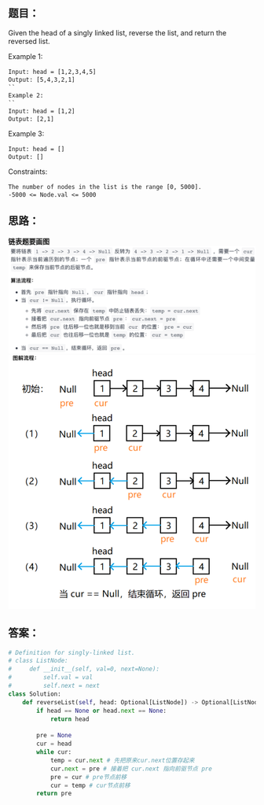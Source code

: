 ## 题目：
Given the head of a singly linked list, reverse the list, and return the reversed list.

 

Example 1:
```
Input: head = [1,2,3,4,5]
Output: [5,4,3,2,1]
``
Example 2:
``
Input: head = [1,2]
Output: [2,1]
```
Example 3:
```
Input: head = []
Output: []
```

Constraints:
```
The number of nodes in the list is the range [0, 5000].
-5000 <= Node.val <= 5000
```


## 思路：
**链表题要画图**
![a](https://github.com/SSRRBB/Leetcode/blob/main/Images/236.png)
![a](https://github.com/SSRRBB/Leetcode/blob/main/Images/237.png)

## 答案：
```python
# Definition for singly-linked list.
# class ListNode:
#     def __init__(self, val=0, next=None):
#         self.val = val
#         self.next = next
class Solution:
    def reverseList(self, head: Optional[ListNode]) -> Optional[ListNode]:
        if head == None or head.next == None:
            return head

        pre = None
        cur = head
        while cur:
            temp = cur.next # 先把原来cur.next位置存起来
            cur.next = pre # 接着把 cur.next 指向前驱节点 pre
            pre = cur # pre节点前移
            cur = temp # cur节点前移
        return pre
    
        

```
